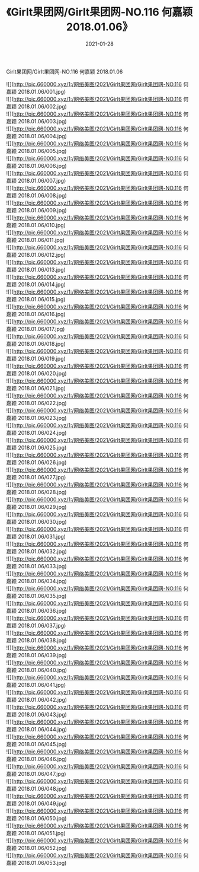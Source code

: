 ﻿---
layout: post
title:  《Girlt果团网/Girlt果团网-NO.116 何嘉颖 2018.01.06》
date:   2021-01-28
img: http://pic.660000.xyz/1:/网络美图/2021/Girlt果团网/Girlt果团网-NO.116 何嘉颖 2018.01.06/000.jpg
categories: [美女, 清纯, 唯美]
---

Girlt果团网/Girlt果团网-NO.116 何嘉颖 2018.01.06

 ![](http://pic.660000.xyz/1:/网络美图/2021/Girlt果团网/Girlt果团网-NO.116 何嘉颖 2018.01.06/001.jpg) <br>![](http://pic.660000.xyz/1:/网络美图/2021/Girlt果团网/Girlt果团网-NO.116 何嘉颖 2018.01.06/002.jpg) <br>![](http://pic.660000.xyz/1:/网络美图/2021/Girlt果团网/Girlt果团网-NO.116 何嘉颖 2018.01.06/003.jpg) <br>![](http://pic.660000.xyz/1:/网络美图/2021/Girlt果团网/Girlt果团网-NO.116 何嘉颖 2018.01.06/004.jpg) <br>![](http://pic.660000.xyz/1:/网络美图/2021/Girlt果团网/Girlt果团网-NO.116 何嘉颖 2018.01.06/005.jpg) <br>![](http://pic.660000.xyz/1:/网络美图/2021/Girlt果团网/Girlt果团网-NO.116 何嘉颖 2018.01.06/006.jpg) <br>![](http://pic.660000.xyz/1:/网络美图/2021/Girlt果团网/Girlt果团网-NO.116 何嘉颖 2018.01.06/007.jpg) <br>![](http://pic.660000.xyz/1:/网络美图/2021/Girlt果团网/Girlt果团网-NO.116 何嘉颖 2018.01.06/008.jpg) <br>![](http://pic.660000.xyz/1:/网络美图/2021/Girlt果团网/Girlt果团网-NO.116 何嘉颖 2018.01.06/009.jpg) <br>![](http://pic.660000.xyz/1:/网络美图/2021/Girlt果团网/Girlt果团网-NO.116 何嘉颖 2018.01.06/010.jpg) <br>![](http://pic.660000.xyz/1:/网络美图/2021/Girlt果团网/Girlt果团网-NO.116 何嘉颖 2018.01.06/011.jpg) <br>![](http://pic.660000.xyz/1:/网络美图/2021/Girlt果团网/Girlt果团网-NO.116 何嘉颖 2018.01.06/012.jpg) <br>![](http://pic.660000.xyz/1:/网络美图/2021/Girlt果团网/Girlt果团网-NO.116 何嘉颖 2018.01.06/013.jpg) <br>![](http://pic.660000.xyz/1:/网络美图/2021/Girlt果团网/Girlt果团网-NO.116 何嘉颖 2018.01.06/014.jpg) <br>![](http://pic.660000.xyz/1:/网络美图/2021/Girlt果团网/Girlt果团网-NO.116 何嘉颖 2018.01.06/015.jpg) <br>![](http://pic.660000.xyz/1:/网络美图/2021/Girlt果团网/Girlt果团网-NO.116 何嘉颖 2018.01.06/016.jpg) <br>![](http://pic.660000.xyz/1:/网络美图/2021/Girlt果团网/Girlt果团网-NO.116 何嘉颖 2018.01.06/017.jpg) <br>![](http://pic.660000.xyz/1:/网络美图/2021/Girlt果团网/Girlt果团网-NO.116 何嘉颖 2018.01.06/018.jpg) <br>![](http://pic.660000.xyz/1:/网络美图/2021/Girlt果团网/Girlt果团网-NO.116 何嘉颖 2018.01.06/019.jpg) <br>![](http://pic.660000.xyz/1:/网络美图/2021/Girlt果团网/Girlt果团网-NO.116 何嘉颖 2018.01.06/020.jpg) <br>![](http://pic.660000.xyz/1:/网络美图/2021/Girlt果团网/Girlt果团网-NO.116 何嘉颖 2018.01.06/021.jpg) <br>![](http://pic.660000.xyz/1:/网络美图/2021/Girlt果团网/Girlt果团网-NO.116 何嘉颖 2018.01.06/022.jpg) <br>![](http://pic.660000.xyz/1:/网络美图/2021/Girlt果团网/Girlt果团网-NO.116 何嘉颖 2018.01.06/023.jpg) <br>![](http://pic.660000.xyz/1:/网络美图/2021/Girlt果团网/Girlt果团网-NO.116 何嘉颖 2018.01.06/024.jpg) <br>![](http://pic.660000.xyz/1:/网络美图/2021/Girlt果团网/Girlt果团网-NO.116 何嘉颖 2018.01.06/025.jpg) <br>![](http://pic.660000.xyz/1:/网络美图/2021/Girlt果团网/Girlt果团网-NO.116 何嘉颖 2018.01.06/026.jpg) <br>![](http://pic.660000.xyz/1:/网络美图/2021/Girlt果团网/Girlt果团网-NO.116 何嘉颖 2018.01.06/027.jpg) <br>![](http://pic.660000.xyz/1:/网络美图/2021/Girlt果团网/Girlt果团网-NO.116 何嘉颖 2018.01.06/028.jpg) <br>![](http://pic.660000.xyz/1:/网络美图/2021/Girlt果团网/Girlt果团网-NO.116 何嘉颖 2018.01.06/029.jpg) <br>![](http://pic.660000.xyz/1:/网络美图/2021/Girlt果团网/Girlt果团网-NO.116 何嘉颖 2018.01.06/030.jpg) <br>![](http://pic.660000.xyz/1:/网络美图/2021/Girlt果团网/Girlt果团网-NO.116 何嘉颖 2018.01.06/031.jpg) <br>![](http://pic.660000.xyz/1:/网络美图/2021/Girlt果团网/Girlt果团网-NO.116 何嘉颖 2018.01.06/032.jpg) <br>![](http://pic.660000.xyz/1:/网络美图/2021/Girlt果团网/Girlt果团网-NO.116 何嘉颖 2018.01.06/033.jpg) <br>![](http://pic.660000.xyz/1:/网络美图/2021/Girlt果团网/Girlt果团网-NO.116 何嘉颖 2018.01.06/034.jpg) <br>![](http://pic.660000.xyz/1:/网络美图/2021/Girlt果团网/Girlt果团网-NO.116 何嘉颖 2018.01.06/035.jpg) <br>![](http://pic.660000.xyz/1:/网络美图/2021/Girlt果团网/Girlt果团网-NO.116 何嘉颖 2018.01.06/036.jpg) <br>![](http://pic.660000.xyz/1:/网络美图/2021/Girlt果团网/Girlt果团网-NO.116 何嘉颖 2018.01.06/037.jpg) <br>![](http://pic.660000.xyz/1:/网络美图/2021/Girlt果团网/Girlt果团网-NO.116 何嘉颖 2018.01.06/038.jpg) <br>![](http://pic.660000.xyz/1:/网络美图/2021/Girlt果团网/Girlt果团网-NO.116 何嘉颖 2018.01.06/039.jpg) <br>![](http://pic.660000.xyz/1:/网络美图/2021/Girlt果团网/Girlt果团网-NO.116 何嘉颖 2018.01.06/040.jpg) <br>![](http://pic.660000.xyz/1:/网络美图/2021/Girlt果团网/Girlt果团网-NO.116 何嘉颖 2018.01.06/041.jpg) <br>![](http://pic.660000.xyz/1:/网络美图/2021/Girlt果团网/Girlt果团网-NO.116 何嘉颖 2018.01.06/042.jpg) <br>![](http://pic.660000.xyz/1:/网络美图/2021/Girlt果团网/Girlt果团网-NO.116 何嘉颖 2018.01.06/043.jpg) <br>![](http://pic.660000.xyz/1:/网络美图/2021/Girlt果团网/Girlt果团网-NO.116 何嘉颖 2018.01.06/044.jpg) <br>![](http://pic.660000.xyz/1:/网络美图/2021/Girlt果团网/Girlt果团网-NO.116 何嘉颖 2018.01.06/045.jpg) <br>![](http://pic.660000.xyz/1:/网络美图/2021/Girlt果团网/Girlt果团网-NO.116 何嘉颖 2018.01.06/046.jpg) <br>![](http://pic.660000.xyz/1:/网络美图/2021/Girlt果团网/Girlt果团网-NO.116 何嘉颖 2018.01.06/047.jpg) <br>![](http://pic.660000.xyz/1:/网络美图/2021/Girlt果团网/Girlt果团网-NO.116 何嘉颖 2018.01.06/048.jpg) <br>![](http://pic.660000.xyz/1:/网络美图/2021/Girlt果团网/Girlt果团网-NO.116 何嘉颖 2018.01.06/049.jpg) <br>![](http://pic.660000.xyz/1:/网络美图/2021/Girlt果团网/Girlt果团网-NO.116 何嘉颖 2018.01.06/050.jpg) <br>![](http://pic.660000.xyz/1:/网络美图/2021/Girlt果团网/Girlt果团网-NO.116 何嘉颖 2018.01.06/051.jpg) <br>![](http://pic.660000.xyz/1:/网络美图/2021/Girlt果团网/Girlt果团网-NO.116 何嘉颖 2018.01.06/052.jpg) <br>![](http://pic.660000.xyz/1:/网络美图/2021/Girlt果团网/Girlt果团网-NO.116 何嘉颖 2018.01.06/053.jpg) <br>